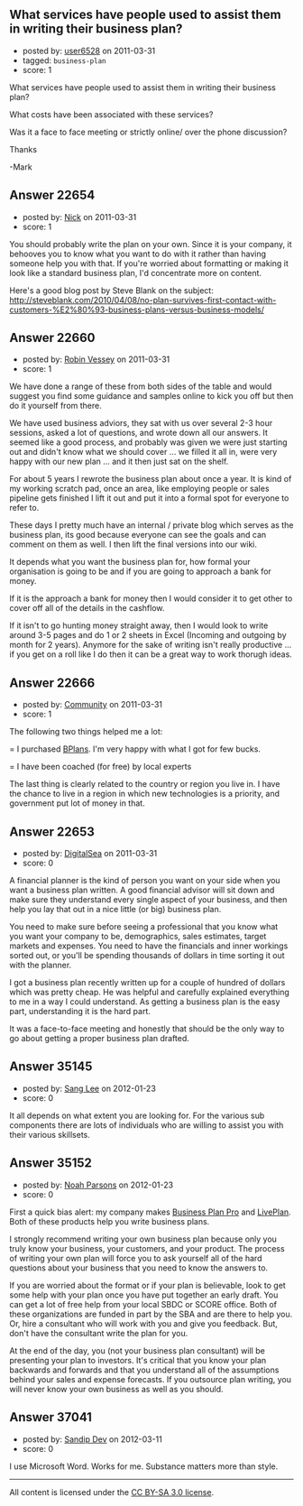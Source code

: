 ## What services have people used to assist them in writing their business plan?

- posted by: [user6528](https://stackexchange.com/users/-1/6528-user6528) on 2011-03-31
- tagged: `business-plan`
- score: 1

What services have people used to assist them in writing their business plan?

What costs have been associated with these services?

Was it a face to face meeting or strictly online/ over the phone discussion?

Thanks

-Mark 




## Answer 22654

- posted by: [Nick](https://stackexchange.com/users/-1/9082-nick) on 2011-03-31
- score: 1

You should probably write the plan on your own. Since it is your company, it behooves you to know what you want to do with it rather than having someone help you with that. If you're worried about formatting or making it look like a standard business plan, I'd concentrate more on content.

Here's a good blog post by Steve Blank on the subject:<br />
http://steveblank.com/2010/04/08/no-plan-survives-first-contact-with-customers-%E2%80%93-business-plans-versus-business-models/


## Answer 22660

- posted by: [Robin Vessey](https://stackexchange.com/users/-1/984-robin-vessey) on 2011-03-31
- score: 1

We have done a range of these from both sides of the table and would suggest you find some guidance and samples online to kick you off but then do it yourself from there.

We have used business adviors, they sat with us over several 2-3 hour sessions, asked a lot of questions, and wrote down all our answers. It seemed like a good process, and probably was given we were just starting out and didn't know what we should cover ... we filled it all in, were very happy with our new plan ... and it then just sat on the shelf.

For about 5 years I rewrote the business plan about once a year. It is kind of my working scratch pad, once an area, like employing people or sales pipeline gets finished I lift it out and put it into a formal spot for everyone to refer to.

These days I pretty much have an internal / private blog which serves as the business plan, its good because everyone can see the goals and can comment on them as well. I then lift the final versions into our wiki.

It depends what you want the business plan for, how formal your organisation is going to be and if you are going to approach a bank for money.

If it is the approach a bank for money then I would consider it to get other to cover off all of the details in the cashflow.

If it isn't to go hunting money straight away, then I would look to write around 3-5 pages and do 1 or 2 sheets in Excel (Incoming and outgoing by month for 2 years). Anymore for the sake of writing isn't really productive ... if you get on a roll like I do then it can be a great way to work thorugh ideas.



## Answer 22666

- posted by: [Community](https://stackexchange.com/users/-1/-1-community) on 2011-03-31
- score: 1

<p>The following two things helped me a lot:</p>

<p>= I purchased <a href="http://www.bplans.com/" rel="nofollow">BPlans</a>. I'm very happy with what I got for few bucks.</p>

<p>= I have been coached (for free) by local experts</p>

<p>The last thing is clearly related to the country or region you live in. I have the chance to live in a region in which new technologies is a priority, and government put lot of money in that.</p>



## Answer 22653

- posted by: [DigitalSea](https://stackexchange.com/users/-1/7816-digitalsea) on 2011-03-31
- score: 0

A financial planner is the kind of person you want on your side when you want a business plan written. A good financial advisor will sit down and make sure they understand every single aspect of your business, and then help you lay that out in a nice little (or big) business plan.

You need to make sure before seeing a professional that you know what you want your company to be, demographics, sales estimates, target markets and expenses. You need to have the financials and inner workings sorted out, or you'll be spending thousands of dollars in time sorting it out with the planner.

I got a business plan recently written up for a couple of hundred of dollars which was pretty cheap. He was helpful and carefully explained everything to me in a way I could understand. As getting a business plan is the easy part, understanding it is the hard part.

It was a face-to-face meeting and honestly that should be the only way to go about getting a proper business plan drafted.


## Answer 35145

- posted by: [Sang Lee](https://stackexchange.com/users/-1/15909-sang-lee) on 2012-01-23
- score: 0

It all depends on what extent you are looking for. For the various sub components there are lots of individuals who are willing to assist you with their various skillsets. 


## Answer 35152

- posted by: [Noah Parsons](https://stackexchange.com/users/-1/15914-noah-parsons) on 2012-01-23
- score: 0

<p>First a quick bias alert: my company makes <a href="http://www.paloalto.com/" rel="nofollow" title="Business Plan Pro">Business Plan Pro</a> and <a href="http://www.liveplan.com/" rel="nofollow" title="LivePlan">LivePlan</a>. Both of these products help you write business plans.</p>

<p>I strongly recommend writing your own business plan because only you truly know your business, your customers, and your product. The process of writing your own plan will force you to ask yourself all of the hard questions about your business that you need to know the answers to. </p>

<p>If you are worried about the format or if your plan is believable, look to get some help with your plan once you have put together an early draft. You can get a lot of free help from your local SBDC or SCORE office. Both of these organizations are funded in part by the SBA and are there to help you. Or, hire a consultant who will work with you and give you feedback. But, don't have the consultant write the plan for you.</p>

<p>At the end of the day, you (not your business plan consultant) will be presenting your plan to investors. It's critical that you know your plan backwards and forwards and that you understand all of the assumptions behind your sales and expense forecasts. If you outsource plan writing, you will never know your own business as well as you should.</p>



## Answer 37041

- posted by: [Sandip Dev](https://stackexchange.com/users/-1/16845-sandip-dev) on 2012-03-11
- score: 0

I use Microsoft Word. Works for me. Substance matters more than style. 



---

All content is licensed under the [CC BY-SA 3.0 license](https://creativecommons.org/licenses/by-sa/3.0/).
